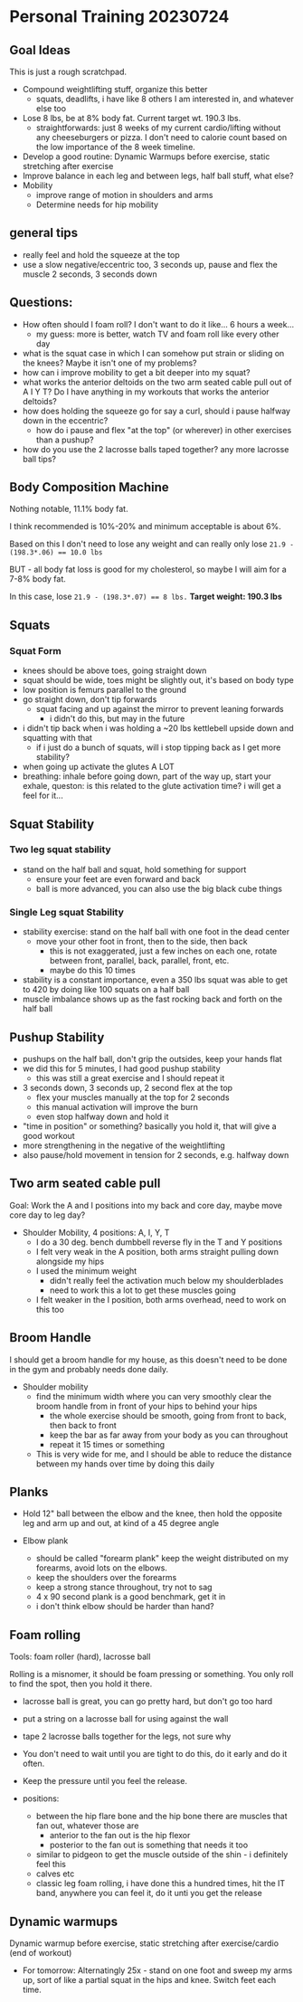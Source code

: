 # Personal Training 20230724

## Goal Ideas

This is just a rough scratchpad.

- Compound weightlifting stuff, organize this better
  - squats, deadlifts, i have like 8 others I am interested in, and whatever else too
- Lose 8 lbs, be at 8% body fat.  Current target wt. 190.3 lbs.
  - straightforwards: just 8 weeks of my current cardio/lifting without any cheeseburgers or pizza. I don't need to calorie count based on the low importance of the 8 week timeline.
- Develop a good routine: Dynamic Warmups before exercise, static stretching after exercise
- Improve balance in each leg and between legs, half ball stuff, what else?
- Mobility
  - improve range of motion in shoulders and arms
  - Determine needs for hip mobility


## general tips

- really feel and hold the squeeze at the top
- use a slow negative/eccentric too, 3 seconds up, pause and flex the muscle 2 seconds, 3 seconds down


## Questions:

- How often should I foam roll? I don't want to do it like... 6 hours a week...
  - my guess: more is better, watch TV and foam roll like every other day
- what is the squat case in which I can somehow put strain or sliding on the knees? Maybe it isn't one of my problems?
- how can i improve mobility to get a bit deeper into my squat?
-  what works the anterior deltoids on the two arm seated cable pull out of A I Y T? Do I have anything in my workouts that works the anterior deltoids?
- how does holding the squeeze go for say a curl, should i pause halfway down in the eccentric?
  - how do i pause and flex "at the top" (or wherever) in other exercises than a pushup?
- how do you use the 2 lacrosse balls taped together? any more lacrosse ball tips?


## Body Composition Machine

Nothing notable, 11.1% body fat.

I think recommended is 10%-20% and minimum acceptable is about 6%.

Based on this I don't need to lose any weight and can really only lose `21.9 - (198.3*.06) == 10.0 lbs`

BUT - all body fat loss is good for my cholesterol, so maybe I will aim for a 7-8% body fat.

In this case, lose `21.9 - (198.3*.07) == 8 lbs.` **Target weight: 190.3 lbs**


## Squats

### Squat Form

- knees should be above toes, going straight down
- squat should be wide, toes might be slightly out, it's based on body type
- low position is femurs parallel to the ground
- go straight down, don't tip forwards
  - squat facing and up against the mirror to prevent leaning forwards
    - i didn't do this, but may in the future
- i didn't tip back when i was holding a ~20 lbs kettlebell upside down and squatting with that
  - if i just do a bunch of squats, will i stop tipping back as I get more stability?
- when going up activate the glutes A LOT
- breathing: inhale before going down, part of the way up, start your exhale, queston: is this related to the glute activation time? i will get a feel for it...

## Squat Stability

### Two leg squat stability

- stand on the half ball and squat, hold something for support
  - ensure your feet are even forward and back
  - ball is more advanced, you can also use the big black cube things

### Single Leg squat Stability

- stability exercise: stand on the half ball with one foot in the dead center
  - move your other foot in front, then to the side, then back
    - this is not exaggerated, just a few inches on each one, rotate between front, parallel, back, parallel, front, etc.
    - maybe do this 10 times
- stability is a constant importance, even a 350 lbs squat was able to get to 420 by doing like 100 squats on a half ball
- muscle imbalance shows up as the fast rocking back and forth on the half ball


## Pushup Stability

- pushups on the half ball, don't grip the outsides, keep your hands flat
- we did this for 5 minutes, I had good pushup stability
  - this was still a great exercise and I should repeat it
- 3 seconds down, 3 seconds up, 2 second flex at the top
  - flex your muscles manually at the top for 2 seconds
  - this manual activation will improve the burn
  - even stop halfway down and hold it
- "time in position" or something? basically you hold it, that will give a good workout
- more strengthening in the negative of the weightlifting
- also pause/hold movement in tension for 2 seconds, e.g. halfway down


## Two arm seated cable pull

Goal: Work the A and I positions into my back and core day, maybe move core day to leg day?

- Shoulder Mobility, 4 positions: A, I, Y, T
  - I do a 30 deg. bench dumbbell reverse fly in the T and Y positions
  - I felt very weak in the A position, both arms straight pulling down alongside my hips
  - I used the minimum weight
    - didn't really feel the activation much below my shoulderblades
    - need to work this a lot to get these muscles going
  - I felt weaker in the I position, both arms overhead, need to work on this too


## Broom Handle

I should get a broom handle for my house, as this doesn't need to be done in the gym and probably needs done daily.

- Shoulder mobility
  - find the minimum width where you can very smoothly clear the broom handle from in front of your hips to behind your hips
    - the whole exercise should be smooth, going from front to back, then back to front
    - keep the bar as far away from your body as you can throughout
    - repeat it 15 times or something
  - This is very wide for me, and I should be able to reduce the distance between my hands over time by doing this daily


## Planks

- Hold 12" ball between the elbow and the knee, then hold the opposite leg and arm up and out, at kind of a 45 degree angle

- Elbow plank
  - should be called "forearm plank" keep the weight distributed on my forearms, avoid lots on the elbows.
  - keep the shoulders over the forearms
  - keep a strong stance throughout, try not to sag
  - 4 x 90 second plank is a good benchmark, get it in
  - i don't think elbow should be harder than hand?



## Foam rolling

Tools: foam roller (hard), lacrosse ball

Rolling is a misnomer, it should be foam pressing or something. You only roll to find the spot, then you hold it there.

- lacrosse ball is great, you can go pretty hard, but don't go too hard
- put a string on a lacrosse ball for using against the wall
- tape 2 lacrosse balls together for the legs, not sure why

- You don't need to wait until you are tight to do this, do it early and do it often.
- Keep the pressure until you feel the release.
- positions:
  - between the hip flare bone and the hip bone there are muscles that fan out, whatever those are
    - anterior to the fan out is the hip flexor
    - posterior to the fan out is something that needs it too
  - similar to pidgeon to get the muscle outside of the shin - i definitely feel this
  - calves etc
  - classic leg foam rolling, i have done this a hundred times, hit the IT band, anywhere you can feel it, do it unti you get the release


## Dynamic warmups

Dynamic warmup before exercise, static stretching after exercise/cardio (end of workout)

- For tomorrow: Alternatingly 25x - stand on one foot and sweep my arms up, sort of like a partial squat in the hips and knee. Switch feet each time.
